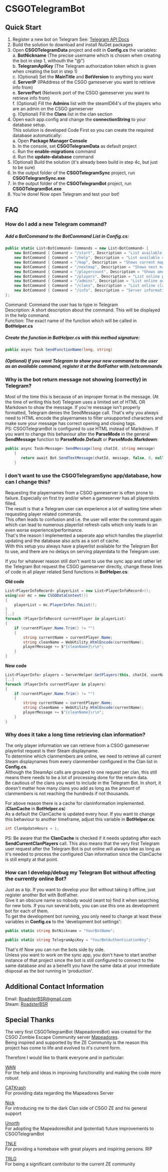 # CSGOTelegramBot

## Quick Start
1. Register a new bot on Telegram
	See: [Telegram API Docs](https://core.telegram.org/bots#creating-a-new-bot)
2. Build the solution to download and install NuGet packages
3. Open **CSGOTelegramData** project and edit in **Config.cs** the variables:  
  a. **BotNickname** (The precise username which is chosen when creating the bot in step 1, withouth the "@")  
  b. **TelegramApiKey** (The Telegram authorization token which is given when creating the bot in step 1)  
  c. (Optional) Set the **MainTitle** and **BotVersion** to anything you want  
  d. **ServerIP** (IPAddress of the CSGO gameserver you want to retrieve info from)  
  e. **ServerPort** (Network port of the CSGO gameserver you want to retrieve info from)  
  f. (Optional) Fill the **Admins** list with the steamID64's of the players who are an admin on the CSGO gameserver  
  g. (Optional) Fill the  **Clans** list in the clan section  
4.	Open each app.config and change the **connectionString** to your database setup.  
	This solution is developed Code First so you can create the required database automatically:  
  a. Open **Package Manager Console**  
  b. In the console, set **CSGOTelegramData** as default project  
  c. Run the **enable-migrations** command  
  d. Run the **update-database** command  
5. 	(Optional) Build the solution (it's already been build in step 4c, but just to be sure)  
6. 	In the output folder of the **CSGOTelegramSync** project, run **CSGOTelegramSync.exe**  
7. 	In the output folder of the **CSGOTelegramBot** project, run **CSGOTelegramBot.exe**  
8. 	You're done! Now open Telegram and test your bot!  

## FAQ
### How do I add a new Telegram command?
  
##### Add a **BotCommand** to the BotCommand List in **Config.cs**:  
```C#
public static List<BotCommand> Commands = new List<BotCommand> {
	new BotCommand { Command = "/start", Description = "List available commands", Function = "SendStart" },
	new BotCommand { Command = "/help", Description = "List available commands", Function = "SendHelp" },
	new BotCommand { Command = "/map", Description = "Shows current map", Function = "SendCurrentMap" },
	new BotCommand { Command = "/nextmap", Description = "Shows next map", Function = "SendNextMap" },            
	new BotCommand { Command = "/playercount", Description = "Shows amount of online players", Function = "SendCurrentPlayersCount" },
	new BotCommand { Command = "/players", Description = "List online players", Function = "SendCurrentPlayers" },
	new BotCommand { Command = "/admins", Description = "List online admins", Function = "SendCurrentAdmins" },
	new BotCommand { Command = "/clans", Description = "List online clan members", Function = "SendCurrentClanPlayers" },
	new BotCommand { Command = "/info", Description = "Server information", Function = "SendServerInfo" }
};
```
Command: Command the user has to type in Telegram  
Description: A short description about the command. This will be displayed in the help command.  
Function: The exact name of the function which will be called in **BotHelper.cs**  
  
##### Create the function in **BotHelper.cs** with this method signature:  
```C#
public async Task SendFunctionName(long, string)
```

##### (Optional) If you want Telegram to show your new command to the user as an available command, register it at the BotFather with **/setcommands** 
  
  
  
### Why is the bot return message not showing (correctly) in Telegram?
  
Most of the time this is because of an improper format in the message. (At the time of writing this bot) Telegram uses a limited set of HTML OR Markdown to show the message.
If you're message isn't properly formatted, Telegram denies the SendMessage call. That's why you always need to HTML encode the playernames to filter unsupported characters and make sure your message has correct opening and closing tags.  
PS: CSGOTelegramBot is configured to use HTML instead of Markdown. If you want to change this behaviour alter the **ParseMode** in the general **SendMessage** function to **ParseMode.Default** or **ParseMode.Markdown**:  
```C#
public async Task<Message> SendMessage(long chatId, string message)
	{
	   return await Bot.SendTextMessage(chatId, message, false, 0, null, ParseMode.Html); 
	}
```
  
  
  
### I don't want to use the CSGOTelegramSync app/database, how can I change this?
  
Requesting the playernames from a CSGO gameserver is often prone to failure. Especially on first try and/or when a gameserver has all playerslots filled.  
The result is that a Telegram user can experience a lot of waiting time when requesting player related commands.  
This often leads to confusion and i.e. the user will enter the command again which can lead to numerous playerlist refresh calls which only leads to an even worse experience/performance.  
That's the reason I implemented a seperate app which handles the playerlist updating and the database also acts as a sort of cache.  
With this setup you always have a playerlist available for the Telegram Bot to use, and there are no delays on serving playerdata to the Telegram user.  
  
If you for whatever reason still don't want to use the sync app and rather let the Telegram Bot request the CSGO gameserver directly, change these lines of code in all player related Send functions in **BotHelper.cs**:  
  
**Old code**  
```C#
List<PlayerInfoRecord> playerList = new List<PlayerInfoRecord>();
using(var mc = new CSGODataContext())
{
	playerList = mc.PlayerInfos.ToList();
}
[..]
foreach (PlayerInfoRecord currentPlayer in playerList)
{
	if (currentPlayer.Name.Trim() != "")
	{
		string currentName = currentPlayer.Name;
		string cleanName = WebUtility.HtmlEncode(currentName);
		playerMessage += $"{cleanName}\r\n";
	}
}
```  
**New code**  
```C#
List<PlayerInfo> players = ServerHelper.GetPlayers(this, chatId, userName);
[..]
foreach (PlayerInfo currentPlayer in players)
{
	if (currentPlayer.Name.Trim() != "")
	{
		string currentName = currentPlayer.Name;
		string cleanName = WebUtility.HtmlEncode(currentName);
		playerMessage += $"{cleanName}\r\n";
	}
}
```
  
  
  
### Why does it take a long time retrieving clan information? 
  
The only player information we can retrieve from a CSGO gameserver playerlist request is their Steam displayname.  
To determine which clanmembers are online, we need to retrieve all current Steam displaynames from every clanmember configured in the Clan list in **Config.cs**.  
Although the SteamApi calls are grouped to one request per clan, this still means there needs to be a lot of processing done for the return data.  
Be cautious of the clans you want to include in the Telegram Bot. In short, it doesn't matter how many clans you add as long as the amount of clanmembers is not reaching the hundreds if not thousands.
  
For above reason there is a cache for claninformation implemented. (**ClanCache** in **BotHelper.cs**)  
As a default the ClanCache is updated every hour. If you want to change this behaviour to another timeframe, adjust this variable in **BotHelper.cs**:  
```C#
int ClanUpdateHours = 1;
```
  
PS: Be aware that the **ClanCache** is checked if it needs updating after each **SendCurrentClanPlayers** call.
This also means that the very first Telegram user request after the Telegram Bot is put online will always take as long as it's needed to process the configured Clan information since the ClanCache is still empty at that point.
  
  
  
### How can I develop/debug my Telegram Bot without affecting the currently online Bot?
  
Just as a tip. If you want to develop your Bot without taking it offline, just register another Bot with BotFather.  
Give it an obscure name so nobody would (want to) find it when searching for new bots.  If you run several bots, you can use this one as development bot for each of them.  
To get the development bot running, you only need to change at least these variables in **Config.cs** to the 'development bot settings':  
```C#
public static string BotNickname = "YourBotName";

public static string TelegramApiKey = "YourBotAuthenticationKey";
```
  
That's it! Now you can run the bots side by side.  
Unless you want to work on the sync app, you don't have to start another instance of that project since the bot is still configured to connect to the same database and as a benefit you have the same data at your immediate disposal as the bot running in 'production'.  
  
  
  
## Additional Contact Information
  
Email: [RoadsterBSR@gmail.com](mailto:roadsterbsr@gmail.com)  
Steam: [RoadsterBSR](http://steamcommunity.com/id/RoadsterBSR/)
  
  
  
## Special Thanks

The very first CSGOTelegramBot (MapeadoresBot) was created for the CSGO Zombie Escape Community server [Mapeadores](http://mapeadores.com/).  
Being inspired and supported by the ZE Community is the reason this project has come to life and evolved to it's current form.  
  
Therefore I would like to thank everyone and in particular:  
  
[WAN](http://steamcommunity.com/id/wan186)  
For the help and ideas in improving functionality and making the code more robust  
  
[CATKrash](http://steamcommunity.com/id/7656119806107987)  
For providing data regarding the Mapeadores Server  
  
[Nick](http://steamcommunity.com/id/76561198006765411)  
For introducing me to the dark Clan side of CSGO ZE and his general support  
  
[Unorth](http://steamcommunity.com/profiles/76561197972298323)  
For adopting the MapeadoresBot and (potential) future improvements to CSGOTelegramBot  
  
[TNLE](http://steamcommunity.com/groups/TNLE)  
For providing a homebase with great players and inspiring persons. RIP  
  
[TRLG](http://steamcommunity.com/groups/therelaxed)  
For being a significant contributor to the current ZE community  



  

